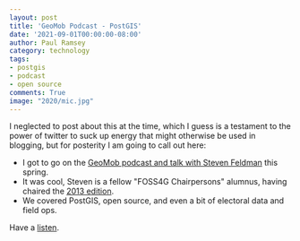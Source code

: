 ```yaml
---
layout: post
title: 'GeoMob Podcast - PostGIS'
date: '2021-09-01T00:00:00-08:00'
author: Paul Ramsey
category: technology
tags:
- postgis
- podcast
- open source
comments: True
image: "2020/mic.jpg"
---
```


I neglected to post about this at the time, which I guess is a testament to the power of twitter to suck up energy that might otherwise be used in blogging, but for posterity I am going to call out here:

* I got to go on the [GeoMob podcast and talk with Steven Feldman](https://thegeomob.com/podcast/episode-88) this spring.
* It was cool, Steven is a fellow "FOSS4G Chairpersons" alumnus, having chaired the [2013 edition](http://2013.foss4g.org/).
* We covered PostGIS, open source, and even a bit of electoral data and field ops.

Have a [listen](https://thegeomob.com/podcast/episode-88).
